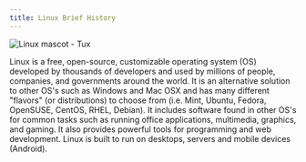 ```yaml
---
title: Linux Brief History
---
```

![Linux mascot - Tux](//discourse-user-assets.s3.amazonaws.com/original/2X/7/715a2229f15586e8349ade5a6f83568d8b812511.png)

Linux is a free, open-source, customizable operating system (OS) developed by thousands of developers and used by millions of people, companies, and governments around the world. It is an alternative solution to other OS's such as Windows and Mac OSX and has many different "flavors" (or distributions) to choose from (i.e. Mint, Ubuntu, Fedora, OpenSUSE, CentOS, RHEL, Debian). It includes software found in other OS's for common tasks such as running office applications, multimedia, graphics, and gaming. It also provides powerful tools for programming and web development. Linux is built to run on desktops, servers and mobile devices (Android).